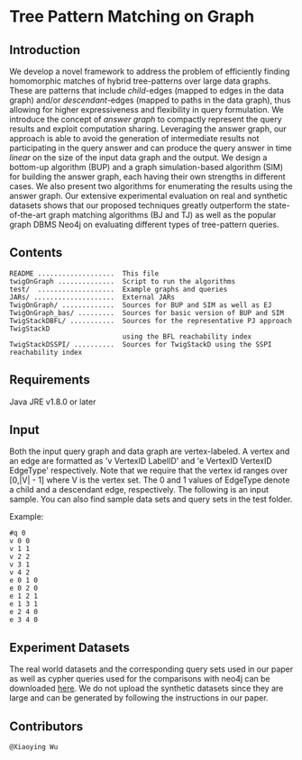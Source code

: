 # Tree Pattern Matching on Graph
## Introduction
We develop a novel framework to address the problem of efficiently finding homomorphic matches of hybrid tree-patterns over large data graphs. These are patterns that include *child*-edges (mapped to edges in the data graph) and/or *descendant*-edges (mapped to paths in the data graph), thus allowing for higher expressiveness and flexibility in query formulation. We introduce the concept of *answer graph* to compactly represent the query results and exploit computation sharing. Leveraging the answer graph, our approach is able to avoid the generation of intermediate results not participating in the query answer and can produce the query answer in time *linear* on the size of the input data graph and the output. We design a bottom-up algorithm (BUP) and a graph simulation-based algorithm (SIM) for building the answer graph, each having their own strengths in different cases. We also present two algorithms for enumerating the results using the answer graph. Our extensive experimental evaluation on real and synthetic datasets shows that our proposed techniques greatly outperform the state-of-the-art graph matching algorithms (BJ and TJ) as well as the popular graph DBMS Neo4j on evaluating different types of tree-pattern queries.


## Contents

    README ...................  This file
    twigOnGraph ..............  Script to run the algorithms
    test/  ...................  Example graphs and queries
    JARs/ ....................  External JARs
    TwigOnGraph/ .............  Sources for BUP and SIM as well as EJ
    TwigOnGraph_bas/ .........  Sources for basic version of BUP and SIM
    TwigStackDBFL/ ...........  Sources for the representative PJ approach TwigStackD 
                                using the BFL reachability index
    TwigStackDSSPI/ ..........  Sources for TwigStackD using the SSPI reachability index


## Requirements

Java JRE v1.8.0 or later

## Input
Both the input query graph and data graph are vertex-labeled. A vertex and an edge are formatted
as 'v VertexID LabelID' and 'e VertexID VertexID EdgeType' respectively. Note that we require that the vertex
id ranges over [0,|V| - 1] where V is the vertex set. The 0 and 1 values of EdgeType denote a child and a descendant edge, respectively. The following is an input sample. You can also find sample data sets and query sets in the test folder.

Example:

```
#q 0
v 0 0 
v 1 1 
v 2 2 
v 3 1 
v 4 2 
e 0 1 0
e 0 2 0
e 1 2 1 
e 1 3 1
e 2 4 0
e 3 4 0
```

## Experiment Datasets

The real world datasets and the corresponding query sets used in our paper as well as cypher queries used for the comparisons with neo4j can be downloaded [here](https://drive.google.com/drive/folders/1JTpypF_-LEBOaeRvCEIuwXAE7bjSt6ST?usp=sharing). We do not upload the synthetic datasets since they are large and can be generated by following the instructions in our paper.

## Contributors

    @Xiaoying Wu

